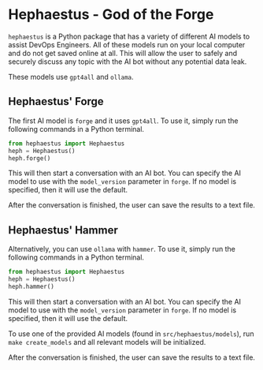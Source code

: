# Hephaestus - God of the Forge

`hephaestus` is a Python package that has a variety of different AI models to assist DevOps Engineers. All of these models run on your local
computer and do not get saved online at all. This will allow the user to safely and securely discuss any topic with the AI bot without any
potential data leak.

These models use `gpt4all` and `ollama`.

## Hephaestus' Forge

The first AI model is `forge` and it uses `gpt4all`. To use it, simply run the following commands in a Python terminal.

```python
from hephaestus import Hephaestus
heph = Hephaestus()
heph.forge()
```

This will then start a conversation with an AI bot. You can specify the AI model to use with the `model_version` parameter in `forge`. If no
model is specified, then it will use the default.

After the conversation is finished, the user can save the results to a text file.

## Hephaestus' Hammer

Alternatively, you can use `ollama` with `hammer`. To use it, simply run the following commands in a Python terminal.

```python
from hephaestus import Hephaestus
heph = Hephaestus()
heph.hammer()
```

This will then start a conversation with an AI bot. You can specify the AI model to use with the `model_version` parameter in `forge`. If no
model is specified, then it will use the default.

To use one of the provided AI models (found in `src/hephaestus/models`), run `make create_models` and all relevant models will be
initialized.

After the conversation is finished, the user can save the results to a text file.